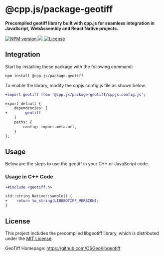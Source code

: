 # @cpp.js/package-geotiff
**Precompiled geotiff library built with cpp.js for seamless integration in JavaScript, WebAssembly and React Native projects.**  

<a href="https://www.npmjs.com/package/@cpp.js/package-geotiff">
    <img alt="NPM version" src="https://img.shields.io/npm/v/@cpp.js/package-geotiff?style=for-the-badge" />
</a>
<a href="https://github.com/OSGeo/libgeotiff">
    <img src="https://img.shields.io/badge/dynamic/json?url=https%3A%2F%2Funpkg.com%2F%40cpp.js%2Fpackage-geotiff%2Fpackage.json&query=%24.nativeVersion&style=for-the-badge&label=GeoTIFF" />
</a>
<a href="https://github.com/OSGeo/libgeotiff/blob/master/libgeotiff/LICENSE">
    <img alt="License" src="https://img.shields.io/npm/l/%40cpp.js%2Fpackage-geotiff?style=for-the-badge" />
</a>

## Integration
Start by installing these package with the following command:

```sh
npm install @cpp.js/package-geotiff
```

To enable the library, modify the cppjs.config.js file as shown below.
```diff
+import geotiff from '@cpp.js/package-geotiff/cppjs.config.js';

export default {
    dependencies: [
+        geotiff
    ]
    paths: {
        config: import.meta.url,
    }
};
```

## Usage
Below are the steps to use the geotiff in your C++ or JavaScript code.

### Usage in C++ Code
```diff
+#include <geotiff.h>

std::string Native::sample() {
+    return to_string(LIBGEOTIFF_VERSION);
}
```

## License
This project includes the precompiled libgeotiff library, which is distributed under the [MIT License](https://github.com/OSGeo/libgeotiff/blob/master/libgeotiff/LICENSE).

GeoTiff Homepage: <https://github.com/OSGeo/libgeotiff>
